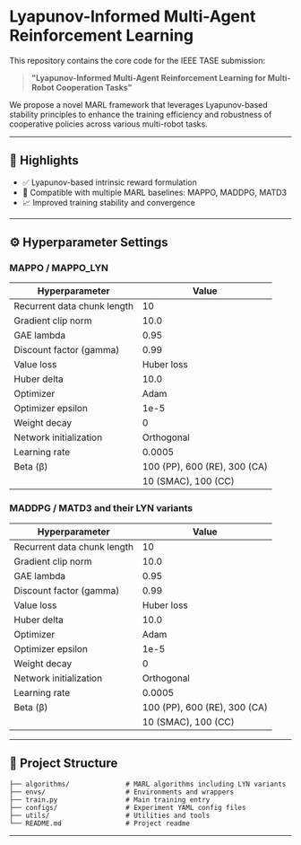 



# Lyapunov-Informed Multi-Agent Reinforcement Learning

This repository contains the core code for the IEEE TASE submission:

> **"Lyapunov-Informed Multi-Agent Reinforcement Learning for Multi-Robot Cooperation Tasks"**

We propose a novel MARL framework that leverages Lyapunov-based stability principles to enhance the training efficiency and robustness of cooperative policies across various multi-robot tasks.

---

## 🧠 Highlights

- ✅ Lyapunov-based intrinsic reward formulation  
- 🤖 Compatible with multiple MARL baselines: MAPPO, MADDPG, MATD3    
- 📈 Improved training stability and convergence

---

## ⚙️ Hyperparameter Settings

### MAPPO / MAPPO_LYN

| Hyperparameter               | Value                              |
|-----------------------------|------------------------------------|
| Recurrent data chunk length | 10                                 |
| Gradient clip norm          | 10.0                               |
| GAE lambda                  | 0.95                               |
| Discount factor (gamma)     | 0.99                               |
| Value loss                  | Huber loss                         |
| Huber delta                 | 10.0                               |
| Optimizer                   | Adam                               |
| Optimizer epsilon           | 1e-5                               |
| Weight decay                | 0                                  |
| Network initialization      | Orthogonal                         |
| Learning rate               | 0.0005                             |
| Beta (β)                    | 100 (PP), 600 (RE), 300 (CA)       |
|                             | 10 (SMAC), 100 (CC)                |

### MADDPG / MATD3 and their LYN variants

| Hyperparameter               | Value                              |
|-----------------------------|------------------------------------|
| Recurrent data chunk length | 10                                 |
| Gradient clip norm          | 10.0                               |
| GAE lambda                  | 0.95                               |
| Discount factor (gamma)     | 0.99                               |
| Value loss                  | Huber loss                         |
| Huber delta                 | 10.0                               |
| Optimizer                   | Adam                               |
| Optimizer epsilon           | 1e-5                               |
| Weight decay                | 0                                  |
| Network initialization      | Orthogonal                         |
| Learning rate               | 0.0005                             |
| Beta (β)                    | 100 (PP), 600 (RE), 300 (CA)       |
|                             | 10 (SMAC), 100 (CC)                |

---

## 📁 Project Structure

```
├── algorithms/              # MARL algorithms including LYN variants
├── envs/                    # Environments and wrappers
├── train.py                 # Main training entry
├── configs/                 # Experiment YAML config files
├── utils/                   # Utilities and tools
└── README.md                # Project readme
```

---









